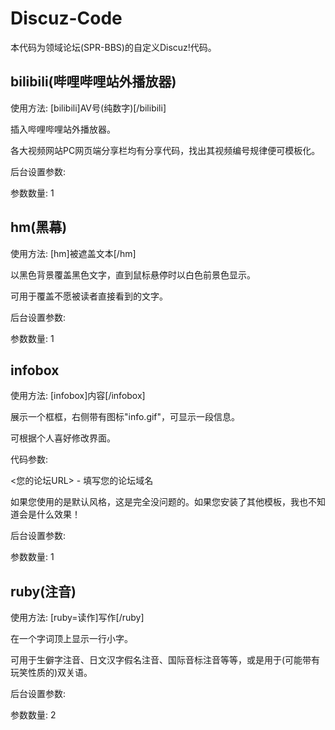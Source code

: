 # Discuz-Code
本代码为领域论坛(SPR-BBS)的自定义Discuz!代码。

## bilibili(哔哩哔哩站外播放器)
使用方法: \[bilibili]AV号(纯数字)\[/bilibili]

插入哔哩哔哩站外播放器。

各大视频网站PC网页端分享栏均有分享代码，找出其视频编号规律便可模板化。

后台设置参数:

参数数量: 1

## hm(黑幕)
使用方法: \[hm]被遮盖文本\[/hm]

以黑色背景覆盖黑色文字，直到鼠标悬停时以白色前景色显示。

可用于覆盖不愿被读者直接看到的文字。

后台设置参数:

参数数量: 1

## infobox
使用方法: \[infobox]内容\[/infobox]

展示一个框框，右侧带有图标"info.gif"，可显示一段信息。

可根据个人喜好修改界面。

代码参数:

<您的论坛URL> - 填写您的论坛域名

如果您使用的是默认风格，这是完全没问题的。如果您安装了其他模板，我也不知道会是什么效果！

后台设置参数:

参数数量: 1

## ruby(注音)
使用方法: \[ruby=读作]写作\[/ruby]

在一个字词顶上显示一行小字。

可用于生僻字注音、日文汉字假名注音、国际音标注音等等，或是用于(可能带有玩笑性质的)双关语。

后台设置参数:

参数数量: 2
